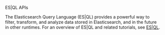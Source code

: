 ES|QL APIs

The Elasticsearch Query Language (ES|QL) provides a powerful way to filter, transform, and analyze data stored in Elasticsearch, and in the future in other runtimes. For an overview of ES|QL and related tutorials, see [ES|QL](https://www.elastic.co/guide/en/elasticsearch/reference/current/esql.html).
